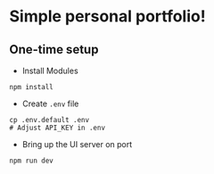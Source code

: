 # Simple personal portfolio!

## One-time setup

- Install Modules

```shell
npm install
```

- Create `.env` file

```shell
cp .env.default .env
# Adjust API_KEY in .env
```

- Bring up the UI server on port

```shell
npm run dev
```
